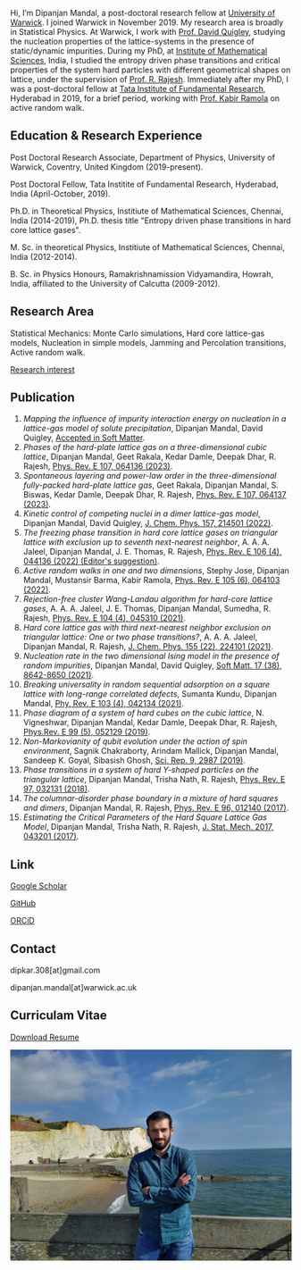 Hi, I’m Dipanjan Mandal, a post-doctoral research fellow at [University of Warwick](https://warwick.ac.uk/fac/sci/physics/). I joined Warwick in November 2019. My research area is broadly in Statistical Physics. At Warwick, I work with [Prof. David Quigley](https://warwick.ac.uk/fac/sci/physics/staff/research/dquigley/), studying the nucleation properties of the lattice-systems in the presence of static/dynamic impurities. During my PhD, at [Institute of Mathematical Sciences](https://www.imsc.res.in/), India, I studied the entropy driven phase transitions and critical properties of the system hard particles with different geometrical shapes on lattice, under the supervision of [Prof. R. Rajesh](https://sites.google.com/view/rrajeshshomepage/home). Immediately after my PhD, I was a post-doctoral fellow at [Tata Institute of Fundamental Research](https://www.tifrh.res.in/), Hyderabad in 2019, for a brief period, working with [Prof. Kabir Ramola](https://www.tifrh.res.in/~kramola/) on active random walk.

## Education & Research Experience
Post Doctoral Research Associate, Department of Physics, University of Warwick, Coventry, United Kingdom (2019-present). 

Post Doctoral Fellow, Tata Institite of Fundamental Research, Hyderabad, India (April-October, 2019).

Ph.D. in Theoretical Physics, Institiute of Mathematical Sciences, Chennai, India (2014-2019), Ph.D. thesis title "Entropy driven phase transitions in hard core lattice gases".

M. Sc. in theoretical Physics, Institiute of Mathematical Sciences, Chennai, India (2012-2014).

B. Sc. in Physics Honours, Ramakrishnamission Vidyamandira, Howrah, India, affiliated to the University of Calcutta (2009-2012).

## Research Area
Statistical Mechanics: Monte Carlo simulations, Hard core lattice-gas models, Nucleation in simple models, Jamming and Percolation transitions, Active random walk.

[Research interest](https://github.com/dipanjan308/dipanjan308.github.io/files/13333776/research_interest_dipanjan.pdf)


## Publication
1. *Mapping the influence of impurity interaction energy on nucleation in a lattice-gas model of solute precipitation*, Dipanjan Mandal, David Quigley, [Accepted in Soft Matter](https://pubs.rsc.org/en/content/articlelanding/2024/sm/d4sm00815d).
1. *Phases of the hard-plate lattice gas on a three-dimensional cubic lattice*, Dipanjan Mandal, Geet Rakala, Kedar Damle, Deepak Dhar, R. Rajesh, [Phys. Rev. E 107, 064136 (2023)](https://doi.org/10.1103/PhysRevE.107.064136).
1. *Spontaneous layering and power-law order in the three-dimensional fully-packed hard-plate lattice gas*, Geet Rakala, Dipanjan Mandal, S. Biswas, Kedar Damle, Deepak Dhar, R. Rajesh, [Phys. Rev. E 107, 064137 (2023)](https://doi.org/10.1103/PhysRevE.107.064137).
1. *Kinetic control of competing nuclei in a dimer lattice-gas model*, Dipanjan Mandal, David Quigley, [J. Chem. Phys. 157, 214501 (2022)](https://doi.org/10.1063/5.0120483).
1. *The freezing phase transition in hard core lattice gases on triangular lattice with exclusion up to seventh next-nearest neighbor*, A. A. A. Jaleel, Dipanjan Mandal, J. E. Thomas, R. Rajesh, [Phys. Rev. E 106 (4), 044136 (2022) (Editor's suggestion)](https://doi.org/10.1103/PhysRevE.106.044136).
1. *Active random walks in one and two dimensions*, Stephy Jose, Dipanjan Mandal, Mustansir Barma, Kabir Ramola, [Phys. Rev. E 105 (6), 064103 (2022)](https://doi.org/10.1103/PhysRevE.105.064103).
1. *Rejection-free cluster Wang-Landau algorithm for hard-core lattice gases*, A. A. A. Jaleel, J. E. Thomas, Dipanjan Mandal, Sumedha, R. Rajesh, [Phys. Rev. E 104 (4), 045310 (2021)](https://doi.org/10.1103/PhysRevE.104.045310).
1. *Hard core lattice gas with third next-nearest neighbor exclusion on triangular lattice: One or two phase transitions?*, A. A. A. Jaleel, Dipanjan Mandal, R. Rajesh, [J. Chem. Phys. 155 (22), 224101 (2021)](https://doi.org/10.1063/5.0066098).
1. *Nucleation rate in the two dimensional Ising model in the presence of random impurities*, Dipanjan Mandal, David Quigley, [Soft Matt. 17 (38), 8642-8650 (2021)](https://pubs.rsc.org/en/content/articlelanding/2021/SM/D1SM01172C).
1. *Breaking universality in random sequential adsorption on a square lattice with long-range correlated defects*, Sumanta Kundu, Dipanjan Mandal, [Phy. Rev. E 103 (4), 042134 (2021)](https://doi.org/10.1103/PhysRevE.103.042134).
1. *Phase diagram of a system of hard cubes on the cubic lattice*, N. Vigneshwar, Dipanjan Mandal, Kedar Damle, Deepak Dhar, R. Rajesh, [Phys.Rev. E 99 (5), 052129 (2019)](https://doi.org/10.1103/PhysRevE.99.052129).
1. *Non-Markovianity of qubit evolution under the action of spin environment*, Sagnik Chakraborty, Arindam Mallick, Dipanjan Mandal, Sandeep K. Goyal, Sibasish Ghosh,
[Sci. Rep. 9, 2987 (2019)](https://doi.org/10.1038/s41598-019-39140-2).
1. *Phase transitions in a system of hard Y-shaped particles on the triangular lattice*, Dipanjan Mandal, Trisha Nath, R. Rajesh, [Phys. Rev. E 97, 032131 (2018)](https://doi.org/10.1103/PhysRevE.97.032131).
1. *The columnar-disorder phase boundary in a mixture of hard squares and dimers*, Dipanjan Mandal, R. Rajesh, [Phys. Rev. E 96, 012140 (2017)](https://doi.org/10.1103/PhysRevE.96.012140).
1. *Estimating the Critical Parameters of the Hard Square Lattice Gas Model*, Dipanjan Mandal, Trisha Nath, R. Rajesh, [J. Stat. Mech. 2017, 043201 (2017)](https://iopscience.iop.org/article/10.1088/1742-5468/aa650e/meta).

## Link
[Google Scholar](https://scholar.google.com/citations?user=GdKlKm0AAAAJ&hl=en)


[GitHub](https://github.com/dipanjan308)

[ORCiD](https://orcid.org/0000-0002-8508-9619)


## Contact
dipkar.308[at]gmail.com

dipanjan.mandal[at]warwick.ac.uk

## Curriculam Vitae
[Download Resume](https://github.com/dipanjan308/dipanjan308.github.io/files/13300477/cv_dipanjan.pdf)



![Octocat](dipanjan_photo.jpg)
